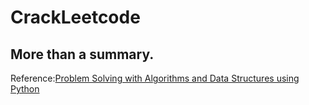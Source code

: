 # CrackLeetcode
## More than a summary.
Reference:[Problem Solving with Algorithms and Data Structures using Python](http://interactivepython.org/courselib/static/pythonds/index.html)
